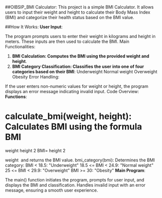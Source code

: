 ##OIBSIP_BMI Calculator:
This project is a simple BMI Calculator. It allows users to input their weight and height to calculate their Body Mass Index (BMI) and categorize their health status based on the BMI value.

##How It Works:
**User Input**:

The program prompts users to enter their weight in kilograms and height in meters.
These inputs are then used to calculate the BMI.
Main Functionalities:

1. **BMI Calculation: Computes the BMI using the provided weight and height**.
2. **BMI Category Classification: Classifies the user into one of four categories based on their BMI**:
Underweight
Normal weight
Overweight
Obesity
Error Handling:

If the user enters non-numeric values for weight or height, the program displays an error message indicating invalid input.
Code Overview:
**Functions**:

calculate_bmi(weight, height): Calculates BMI using the formula 
BMI
=
weight
height
2
BMI= 
height 
2
 
weight
​
  and returns the BMI value.
bmi_category(bmi): Determines the BMI category:
BMI < 18.5: "Underweight"
18.5 <= BMI < 24.9: "Normal weight"
25 <= BMI < 29.9: "Overweight"
BMI >= 30: "Obesity"
**Main Program**:

The main() function initiates the program, prompts for user input, and displays the BMI and classification.
Handles invalid input with an error message, ensuring a smooth user experience.
